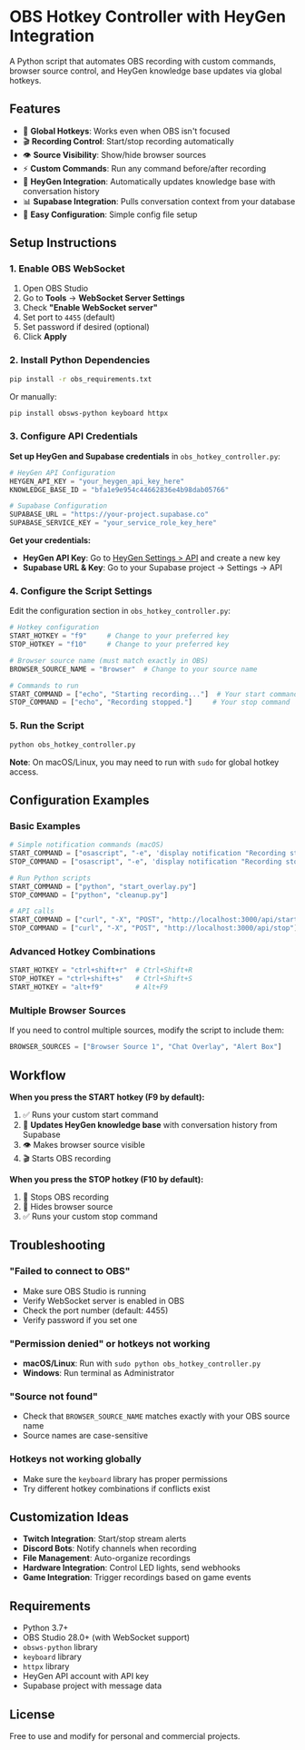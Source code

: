 # OBS Hotkey Controller with HeyGen Integration

A Python script that automates OBS recording with custom commands, browser source control, and HeyGen knowledge base updates via global hotkeys.

## Features

- 🎯 **Global Hotkeys**: Works even when OBS isn't focused
- 🎬 **Recording Control**: Start/stop recording automatically  
- 👁️ **Source Visibility**: Show/hide browser sources
- ⚡ **Custom Commands**: Run any command before/after recording
- 🧠 **HeyGen Integration**: Automatically updates knowledge base with conversation history
- 📊 **Supabase Integration**: Pulls conversation context from your database
- 🔧 **Easy Configuration**: Simple config file setup

## Setup Instructions

### 1. Enable OBS WebSocket

1. Open OBS Studio
2. Go to **Tools** → **WebSocket Server Settings**
3. Check **"Enable WebSocket server"**
4. Set port to `4455` (default)
5. Set password if desired (optional)
6. Click **Apply**

### 2. Install Python Dependencies

```bash
pip install -r obs_requirements.txt
```

Or manually:
```bash
pip install obsws-python keyboard httpx
```

### 3. Configure API Credentials

**Set up HeyGen and Supabase credentials** in `obs_hotkey_controller.py`:

```python
# HeyGen API Configuration
HEYGEN_API_KEY = "your_heygen_api_key_here"
KNOWLEDGE_BASE_ID = "bfa1e9e954c44662836e4b98dab05766"

# Supabase Configuration  
SUPABASE_URL = "https://your-project.supabase.co"
SUPABASE_SERVICE_KEY = "your_service_role_key_here"
```

**Get your credentials:**
- **HeyGen API Key**: Go to [HeyGen Settings > API](https://app.heygen.com/settings/api) and create a new key
- **Supabase URL & Key**: Go to your Supabase project → Settings → API

### 4. Configure the Script Settings

Edit the configuration section in `obs_hotkey_controller.py`:

```python
# Hotkey configuration
START_HOTKEY = "f9"     # Change to your preferred key
STOP_HOTKEY = "f10"     # Change to your preferred key

# Browser source name (must match exactly in OBS)
BROWSER_SOURCE_NAME = "Browser"  # Change to your source name

# Commands to run
START_COMMAND = ["echo", "Starting recording..."]  # Your start command
STOP_COMMAND = ["echo", "Recording stopped."]     # Your stop command
```

### 5. Run the Script

```bash
python obs_hotkey_controller.py
```

**Note**: On macOS/Linux, you may need to run with `sudo` for global hotkey access.

## Configuration Examples

### Basic Examples
```python
# Simple notification commands (macOS)
START_COMMAND = ["osascript", "-e", 'display notification "Recording started"']
STOP_COMMAND = ["osascript", "-e", 'display notification "Recording stopped"']

# Run Python scripts
START_COMMAND = ["python", "start_overlay.py"]
STOP_COMMAND = ["python", "cleanup.py"]

# API calls
START_COMMAND = ["curl", "-X", "POST", "http://localhost:3000/api/start"]
STOP_COMMAND = ["curl", "-X", "POST", "http://localhost:3000/api/stop"]
```

### Advanced Hotkey Combinations
```python
START_HOTKEY = "ctrl+shift+r"  # Ctrl+Shift+R
STOP_HOTKEY = "ctrl+shift+s"   # Ctrl+Shift+S
START_HOTKEY = "alt+f9"        # Alt+F9
```

### Multiple Browser Sources
If you need to control multiple sources, modify the script to include them:

```python
BROWSER_SOURCES = ["Browser Source 1", "Chat Overlay", "Alert Box"]
```

## Workflow

**When you press the START hotkey (F9 by default):**
1. ✅ Runs your custom start command
2. 🧠 **Updates HeyGen knowledge base** with conversation history from Supabase
3. 👁️ Makes browser source visible  
4. 🎬 Starts OBS recording

**When you press the STOP hotkey (F10 by default):**
1. 🛑 Stops OBS recording
2. 🙈 Hides browser source
3. ✅ Runs your custom stop command

## Troubleshooting

### "Failed to connect to OBS"
- Make sure OBS Studio is running
- Verify WebSocket server is enabled in OBS
- Check the port number (default: 4455)
- Verify password if you set one

### "Permission denied" or hotkeys not working
- **macOS/Linux**: Run with `sudo python obs_hotkey_controller.py`
- **Windows**: Run terminal as Administrator

### "Source not found"
- Check that `BROWSER_SOURCE_NAME` matches exactly with your OBS source name
- Source names are case-sensitive

### Hotkeys not working globally
- Make sure the `keyboard` library has proper permissions
- Try different hotkey combinations if conflicts exist

## Customization Ideas

- **Twitch Integration**: Start/stop stream alerts
- **Discord Bots**: Notify channels when recording
- **File Management**: Auto-organize recordings
- **Hardware Integration**: Control LED lights, send webhooks
- **Game Integration**: Trigger recordings based on game events

## Requirements

- Python 3.7+
- OBS Studio 28.0+ (with WebSocket support)
- `obsws-python` library
- `keyboard` library
- `httpx` library
- HeyGen API account with API key
- Supabase project with message data

## License

Free to use and modify for personal and commercial projects. 